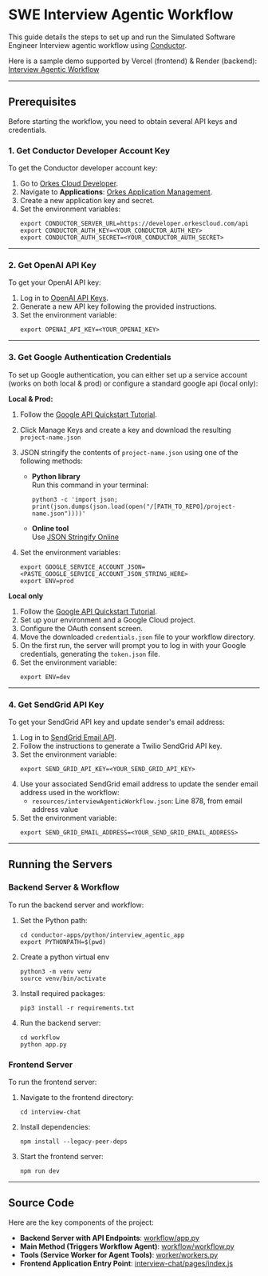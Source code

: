 # SWE Interview Agentic Workflow

This guide details the steps to set up and run the Simulated Software Engineer Interview agentic workflow using [Conductor](https://github.com/conductor-oss/conductor).

Here is a sample demo supported by Vercel (frontend) & Render (backend): [Interview Agentic Workflow](https://kg-awesome-conductor-apps.vercel.app/)

---

## Prerequisites

Before starting the workflow, you need to obtain several API keys and credentials.

### 1. Get Conductor Developer Account Key
To get the Conductor developer account key:

1. Go to [Orkes Cloud Developer](https://developer.orkescloud.com/).
2. Navigate to **Applications**: [Orkes Application Management](https://developer.orkescloud.com/applicationManagement/applications).
3. Create a new application key and secret.
4. Set the environment variables:
    ```shell
    export CONDUCTOR_SERVER_URL=https://developer.orkescloud.com/api
    export CONDUCTOR_AUTH_KEY=<YOUR_CONDUCTOR_AUTH_KEY>
    export CONDUCTOR_AUTH_SECRET=<YOUR_CONDUCTOR_AUTH_SECRET>
    ```

---

### 2. Get OpenAI API Key
To get your OpenAI API key:

1. Log in to [OpenAI API Keys](https://platform.openai.com/api-keys).
2. Generate a new API key following the provided instructions.
3. Set the environment variable:
    ```shell
    export OPENAI_API_KEY=<YOUR_OPENAI_KEY>
    ```

---

### 3. Get Google Authentication Credentials
To set up Google authentication, you can either set up a service account (works on both local & prod) or configure a standard google api (local only):

**Local & Prod:**
1. Follow the [Google API Quickstart Tutorial](https://cloud.google.com/iam/docs/service-accounts-create#iam-service-accounts-create-console).
2. Click Manage Keys and create a key and download the resulting `project-name.json`
3. JSON stringify the contents of `project-name.json` using one of the following methods:

   - **Python library**  
     Run this command in your terminal:
     ```shell
     python3 -c 'import json; print(json.dumps(json.load(open("/[PATH_TO_REPO]/project-name.json"))))'
     ```

   - **Online tool**  
     Use [JSON Stringify Online](https://jsonformatter.org/json-stringify-online)

4. Set the environment variables:
    ```shell
    export GOOGLE_SERVICE_ACCOUNT_JSON=<PASTE_GOOGLE_SERVICE_ACCOUNT_JSON_STRING_HERE>
    export ENV=prod
    ```

**Local only**
1. Follow the [Google API Quickstart Tutorial](https://developers.google.com/drive/api/quickstart/python).
2. Set up your environment and a Google Cloud project.
3. Configure the OAuth consent screen.
4. Move the downloaded `credentials.json` file to your workflow directory.
5. On the first run, the server will prompt you to log in with your Google credentials, generating the `token.json` file.
6. Set the environment variable:
    ```shell
    export ENV=dev
    ```

---

### 4. Get SendGrid API Key
To get your SendGrid API key and update sender's email address:

1. Log in to [SendGrid Email API](https://sendgrid.com/en-us/solutions/email-api).
2. Follow the instructions to generate a Twilio SendGrid API key.
3. Set the environment variable:
    ```shell
    export SEND_GRID_API_KEY=<YOUR_SEND_GRID_API_KEY>
    ```
4. Use your associated SendGrid email address to update the sender email address used in the workflow:
    - `resources/interviewAgenticWorkflow.json`:  Line 878, from email address value
5. Set the environment variable:
    ```shell
    export SEND_GRID_EMAIL_ADDRESS=<YOUR_SEND_GRID_EMAIL_ADDRESS>
    ```

---

## Running the Servers

### Backend Server & Workflow
To run the backend server and workflow:

1. Set the Python path:
    ```shell
    cd conductor-apps/python/interview_agentic_app
    export PYTHONPATH=$(pwd)
    ```
2. Create a python virtual env
    ```shell
    python3 -m venv venv
    source venv/bin/activate
    ```
3. Install required packages:
    ```shell
    pip3 install -r requirements.txt
    ```
4. Run the backend server:
    ```shell
    cd workflow
    python app.py
    ```

### Frontend Server
To run the frontend server:

1. Navigate to the frontend directory:
    ```shell
    cd interview-chat
    ```
2. Install dependencies:
    ```shell
    npm install --legacy-peer-deps
    ```
3. Start the frontend server:
    ```shell
    npm run dev
    ```

---

## Source Code

Here are the key components of the project:

- **Backend Server with API Endpoints**: [workflow/app.py](workflow/app.py)
- **Main Method (Triggers Workflow Agent)**: [workflow/workflow.py](workflow/workflow.py)
- **Tools (Service Worker for Agent Tools)**: [worker/workers.py](worker/workers.py)
- **Frontend Application Entry Point**: [interview-chat/pages/index.js](interview-chat/pages/index.js)